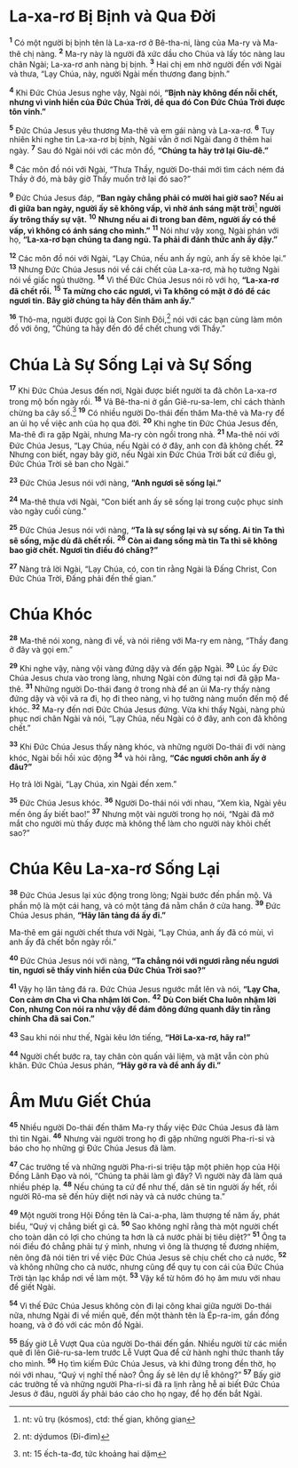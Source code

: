 # La-xa-rơ Bị Bịnh và Qua Đời
<sup><b>1</b></sup> Có một người bị bịnh tên là La-xa-rơ ở Bê-tha-ni, làng của Ma-ry và Ma-thê chị nàng. <sup><b>2</b></sup> Ma-ry này là người đã xức dầu cho Chúa và lấy tóc nàng lau chân Ngài; La-xa-rơ anh nàng bị bịnh. <sup><b>3</b></sup> Hai chị em nhờ người đến với Ngài và thưa, “Lạy Chúa, này, người Ngài mến thương đang bịnh.”

<sup><b>4</b></sup> Khi Đức Chúa Jesus nghe vậy, Ngài nói, **“Bịnh này không đến nỗi chết, nhưng vì vinh hiển của Đức Chúa Trời, để qua đó Con Đức Chúa Trời được tôn vinh.”**

<sup><b>5</b></sup> Đức Chúa Jesus yêu thương Ma-thê và em gái nàng và La-xa-rơ. <sup><b>6</b></sup> Tuy nhiên khi nghe tin La-xa-rơ bị bịnh, Ngài vẫn ở nơi Ngài đang ở thêm hai ngày. <sup><b>7</b></sup> Sau đó Ngài nói với các môn đồ, **“Chúng ta hãy trở lại Giu-đê.”**

<sup><b>8</b></sup> Các môn đồ nói với Ngài, “Thưa Thầy, người Do-thái mới tìm cách ném đá Thầy ở đó, mà bây giờ Thầy muốn trở lại đó sao?”

<sup><b>9</b></sup> Đức Chúa Jesus đáp, **“Ban ngày chẳng phải có mười hai giờ sao? Nếu ai đi giữa ban ngày, người ấy sẽ không vấp, vì nhờ ánh sáng mặt trời**[^1-fe7ba19e-a901-441f-9b7d-0d667f8a4833] **người ấy trông thấy sự vật.** <sup><b>10</b></sup> **Nhưng nếu ai đi trong ban đêm, người ấy có thể vấp, vì không có ánh sáng cho mình.”** <sup><b>11</b></sup> Nói như vậy xong, Ngài phán với họ, **“La-xa-rơ bạn chúng ta đang ngủ. Ta phải đi đánh thức anh ấy dậy.”**

<sup><b>12</b></sup> Các môn đồ nói với Ngài, “Lạy Chúa, nếu anh ấy ngủ, anh ấy sẽ khỏe lại.” <sup><b>13</b></sup> Nhưng Đức Chúa Jesus nói về cái chết của La-xa-rơ, mà họ tưởng Ngài nói về giấc ngủ thường. <sup><b>14</b></sup> Vì thế Đức Chúa Jesus nói rõ với họ, **“La-xa-rơ đã chết rồi.** <sup><b>15</b></sup> **Ta mừng cho các ngươi, vì Ta không có mặt ở đó để các ngươi tin. Bây giờ chúng ta hãy đến thăm anh ấy.”**

<sup><b>16</b></sup> Thô-ma, người được gọi là Con Sinh Đôi,[^2-fe7ba19e-a901-441f-9b7d-0d667f8a4833] nói với các bạn cùng làm môn đồ với ông, “Chúng ta hãy đến đó để chết chung với Thầy.”

# Chúa Là Sự Sống Lại và Sự Sống
<sup><b>17</b></sup> Khi Đức Chúa Jesus đến nơi, Ngài được biết người ta đã chôn La-xa-rơ trong mộ bốn ngày rồi. <sup><b>18</b></sup> Vả Bê-tha-ni ở gần Giê-ru-sa-lem, chỉ cách thành chừng ba cây số.[^3-fe7ba19e-a901-441f-9b7d-0d667f8a4833] <sup><b>19</b></sup> Có nhiều người Do-thái đến thăm Ma-thê và Ma-ry để an ủi họ về việc anh của họ qua đời. <sup><b>20</b></sup> Khi nghe tin Đức Chúa Jesus đến, Ma-thê đi ra gặp Ngài, nhưng Ma-ry còn ngồi trong nhà. <sup><b>21</b></sup> Ma-thê nói với Đức Chúa Jesus, “Lạy Chúa, nếu Ngài có ở đây, anh con đã không chết. <sup><b>22</b></sup> Nhưng con biết, ngay bây giờ, nếu Ngài xin Đức Chúa Trời bất cứ điều gì, Đức Chúa Trời sẽ ban cho Ngài.”

<sup><b>23</b></sup> Đức Chúa Jesus nói với nàng, **“Anh ngươi sẽ sống lại.”**

<sup><b>24</b></sup> Ma-thê thưa với Ngài, “Con biết anh ấy sẽ sống lại trong cuộc phục sinh vào ngày cuối cùng.”

<sup><b>25</b></sup> Đức Chúa Jesus nói với nàng, **“Ta là sự sống lại và sự sống. Ai tin Ta thì sẽ sống, mặc dù đã chết rồi.** <sup><b>26</b></sup> **Còn ai đang sống mà tin Ta thì sẽ không bao giờ chết. Ngươi tin điều đó chăng?”**

<sup><b>27</b></sup> Nàng trả lời Ngài, “Lạy Chúa, có, con tin rằng Ngài là Đấng Christ, Con Đức Chúa Trời, Đấng phải đến thế gian.”

# Chúa Khóc
<sup><b>28</b></sup> Ma-thê nói xong, nàng đi về, và nói riêng với Ma-ry em nàng, “Thầy đang ở đây và gọi em.”

<sup><b>29</b></sup> Khi nghe vậy, nàng vội vàng đứng dậy và đến gặp Ngài. <sup><b>30</b></sup> Lúc ấy Đức Chúa Jesus chưa vào trong làng, nhưng Ngài còn đứng tại nơi đã gặp Ma-thê. <sup><b>31</b></sup> Những người Do-thái đang ở trong nhà để an ủi Ma-ry thấy nàng đứng dậy và vội vã ra đi, họ đi theo nàng, vì họ tưởng nàng muốn đến mộ để khóc. <sup><b>32</b></sup> Ma-ry đến nơi Đức Chúa Jesus đứng. Vừa khi thấy Ngài, nàng phủ phục nơi chân Ngài và nói, “Lạy Chúa, nếu Ngài có ở đây, anh con đã không chết.”

<sup><b>33</b></sup> Khi Đức Chúa Jesus thấy nàng khóc, và những người Do-thái đi với nàng khóc, Ngài bồi hồi xúc động <sup><b>34</b></sup> và hỏi rằng, **“Các ngươi chôn anh ấy ở đâu?”**

Họ trả lời Ngài, “Lạy Chúa, xin Ngài đến xem.”

<sup><b>35</b></sup> Đức Chúa Jesus khóc. <sup><b>36</b></sup> Người Do-thái nói với nhau, “Xem kìa, Ngài yêu mến ông ấy biết bao!” <sup><b>37</b></sup> Nhưng một vài người trong họ nói, “Ngài đã mở mắt cho người mù thấy được mà không thể làm cho người này khỏi chết sao?”

# Chúa Kêu La-xa-rơ Sống Lại
<sup><b>38</b></sup> Đức Chúa Jesus lại xúc động trong lòng; Ngài bước đến phần mộ. Vả phần mộ là một cái hang, và có một tảng đá nằm chắn ở cửa hang. <sup><b>39</b></sup> Đức Chúa Jesus phán, **“Hãy lăn tảng đá ấy đi.”**

Ma-thê em gái người chết thưa với Ngài, “Lạy Chúa, anh ấy đã có mùi, vì anh ấy đã chết bốn ngày rồi.”

<sup><b>40</b></sup> Đức Chúa Jesus nói với nàng, **“Ta chẳng nói với ngươi rằng nếu ngươi tin, ngươi sẽ thấy vinh hiển của Đức Chúa Trời sao?”**

<sup><b>41</b></sup> Vậy họ lăn tảng đá ra. Đức Chúa Jesus ngước mắt lên và nói, **“Lạy Cha, Con cảm ơn Cha vì Cha nhậm lời Con.** <sup><b>42</b></sup> **Dù Con biết Cha luôn nhậm lời Con, nhưng Con nói ra như vậy để đám đông đứng quanh đây tin rằng chính Cha đã sai Con.”**

<sup><b>43</b></sup> Sau khi nói như thế, Ngài kêu lớn tiếng, **“Hỡi La-xa-rơ, hãy ra!”**

<sup><b>44</b></sup> Người chết bước ra, tay chân còn quấn vải liệm, và mặt vẫn còn phủ khăn. Đức Chúa Jesus phán, **“Hãy gỡ ra và để anh ấy đi.”**

# Âm Mưu Giết Chúa
<sup><b>45</b></sup> Nhiều người Do-thái đến thăm Ma-ry thấy việc Đức Chúa Jesus đã làm thì tin Ngài. <sup><b>46</b></sup> Nhưng vài người trong họ đi gặp những người Pha-ri-si và báo cho họ những gì Đức Chúa Jesus đã làm.

<sup><b>47</b></sup> Các trưởng tế và những người Pha-ri-si triệu tập một phiên họp của Hội Đồng Lãnh Đạo và nói, “Chúng ta phải làm gì đây? Vì người này đã làm quá nhiều phép lạ. <sup><b>48</b></sup> Nếu chúng ta cứ để như thế, dân sẽ tin người ấy hết, rồi người Rô-ma sẽ đến hủy diệt nơi này và cả nước chúng ta.”

<sup><b>49</b></sup> Một người trong Hội Đồng tên là Cai-a-pha, làm thượng tế năm ấy, phát biểu, “Quý vị chẳng biết gì cả. <sup><b>50</b></sup> Sao không nghĩ rằng thà một người chết cho toàn dân có lợi cho chúng ta hơn là cả nước phải bị tiêu diệt?” <sup><b>51</b></sup> Ông ta nói điều đó chẳng phải tự ý mình, nhưng vì ông là thượng tế đương nhiệm, nên ông đã nói tiên tri về việc Đức Chúa Jesus sẽ chịu chết cho cả nước, <sup><b>52</b></sup> và không những cho cả nước, nhưng cũng để quy tụ con cái của Đức Chúa Trời tản lạc khắp nơi về làm một. <sup><b>53</b></sup> Vậy kể từ hôm đó họ âm mưu với nhau để giết Ngài.

<sup><b>54</b></sup> Vì thế Đức Chúa Jesus không còn đi lại công khai giữa người Do-thái nữa, nhưng Ngài đi về miền quê, đến một thành tên là Ép-ra-im, gần đồng hoang, và ở đó với các môn đồ Ngài.

<sup><b>55</b></sup> Bấy giờ Lễ Vượt Qua của người Do-thái đến gần. Nhiều người từ các miền quê đi lên Giê-ru-sa-lem trước Lễ Vượt Qua để cử hành nghi thức thanh tẩy cho mình. <sup><b>56</b></sup> Họ tìm kiếm Đức Chúa Jesus, và khi đứng trong đền thờ, họ nói với nhau, “Quý vị nghĩ thế nào? Ông ấy sẽ lên dự lễ không?” <sup><b>57</b></sup> Bấy giờ các trưởng tế và những người Pha-ri-si đã ra lịnh rằng hễ ai biết Đức Chúa Jesus ở đâu, người ấy phải báo cáo cho họ ngay, để họ đến bắt Ngài.

[^1-fe7ba19e-a901-441f-9b7d-0d667f8a4833]: nt: vũ trụ (kósmos), ctd: thế gian, không gian
[^2-fe7ba19e-a901-441f-9b7d-0d667f8a4833]: nt: dýdumos (Đi-đim)
[^3-fe7ba19e-a901-441f-9b7d-0d667f8a4833]: nt: 15 ếch-ta-đơ, tức khoảng hai dặm